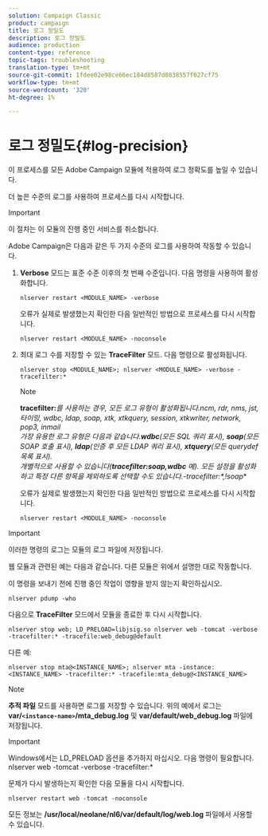 ```yaml
---
solution: Campaign Classic
product: campaign
title: 로그 정밀도
description: 로그 정밀도
audience: production
content-type: reference
topic-tags: troubleshooting
translation-type: tm+mt
source-git-commit: 1fdee02e98ce66ec184d8587d0838557f027cf75
workflow-type: tm+mt
source-wordcount: '320'
ht-degree: 1%

---
```



# 로그 정밀도{#log-precision}

이 프로세스를 모든 Adobe Campaign 모듈에 적용하여 로그 정확도를 높일 수 있습니다.

더 높은 수준의 로그를 사용하여 프로세스를 다시 시작합니다.

>[!IMPORTANT]
>
>이 절차는 이 모듈의 진행 중인 서비스를 취소합니다.

Adobe Campaign은 다음과 같은 두 가지 수준의 로그를 사용하여 작동할 수 있습니다.

1. **Verbose** 모드는 표준 수준 이후의 첫 번째 수준입니다. 다음 명령을 사용하여 활성화합니다.

   ```
   nlserver restart <MODULE_NAME> -verbose 
   ```

   오류가 실제로 발생했는지 확인한 다음 일반적인 방법으로 프로세스를 다시 시작합니다.

   ```
   nlserver restart <MODULE_NAME> -noconsole
   ```

1. 최대 로그 수를 저장할 수 있는 **TraceFilter** 모드. 다음 명령으로 활성화됩니다.

   ```
   nlserver stop <MODULE_NAME>; nlserver <MODULE_NAME> -verbose -tracefilter:*
   ```

   >[!NOTE]
   >
   >**tracefilter:***&#x200B;를 사용하는 경우, 모든 로그 유형이 활성화됩니다.ncm, rdr, nms, jst, 타이밍, wdbc, ldap, soap, xtk, xtkquery, session, xtkwriter, network, pop3, inmail\
   >가장 유용한 로그 유형은 다음과 같습니다.**wdbc**(모든 SQL 쿼리 표시), **soap**(모든 SOAP 호출 표시), **ldap**(인증 후 모든 LDAP 쿼리 표시), **xtquery**(모든 querydef 목록 표시).\
   >개별적으로 사용할 수 있습니다(**tracefilter:soap,wdbc** 예). 모든 설정을 활성화하고 특정 다른 항목을 제외하도록 선택할 수도 있습니다.**-tracefilter:*,!soap**

   오류가 실제로 발생했는지 확인한 다음 일반적인 방법으로 프로세스를 다시 시작합니다.

   ```
   nlserver restart <MODULE_NAME> -noconsole
   ```

>[!IMPORTANT]
>
>이러한 명령의 로그는 모듈의 로그 파일에 저장됩니다.

웹 모듈과 관련된 예는 다음과 같습니다. 다른 모듈은 위에서 설명한 대로 작동합니다.

이 명령을 보내기 전에 진행 중인 작업이 영향을 받지 않는지 확인하십시오.

```
nlserver pdump -who
```

다음으로 **TraceFilter** 모드에서 모듈을 종료한 후 다시 시작합니다.

```
nlserver stop web; LD_PRELOAD=libjsig.so nlserver web -tomcat -verbose -tracefilter:* -tracefile:web_debug@default
```

다른 예:

```
nlserver stop mta@<INSTANCE_NAME>; nlserver mta -instance:<INSTANCE_NAME> -tracefilter:* -tracefile:mta_debug@<INSTANCE_NAME>
```

>[!NOTE]
>
>**추적 파일** 모드를 사용하면 로그를 저장할 수 있습니다. 위의 예에서 로그는 **var/`<instance-name>`/mta_debug.log** 및 **var/default/web_debug.log** 파일에 저장됩니다.

>[!IMPORTANT]
>
>Windows에서는 LD_PRELOAD 옵션을 추가하지 마십시오. 다음 명령이 필요합니다.\
>nlserver web -tomcat -verbose -tracefilter:*

문제가 다시 발생하는지 확인한 다음 모듈을 다시 시작합니다.

```
nlserver restart web -tomcat -noconsole
```

모든 정보는 **/usr/local/neolane/nl6/var/default/log/web.log** 파일에서 사용할 수 있습니다.
